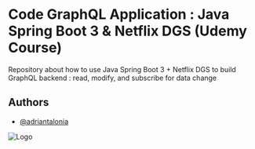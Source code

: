 # Code GraphQL Application : Java Spring Boot 3 & Netflix DGS (Udemy Course)


Repository about how to use Java Spring Boot 3 + Netflix DGS to build GraphQL backend : read, modify, and subscribe for data change


## Authors

- [@adriantalonia](https://www.github.com/adriantalonia)


![Logo](https://www.viralpatel.net/app/uploads/2019/07/graphql-spring-boot-logo.png)